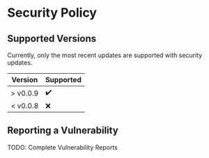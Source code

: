# Security Policy

## Supported Versions

Currently, only the most recent updates are supported with security updates.

| Version  | Supported          |
| -------  | ------------------ |
| > v0.0.9 | :heavy_check_mark: |
| < v0.0.8 | :x:                |

## Reporting a Vulnerability

TODO: Complete Vulnerability Reports
